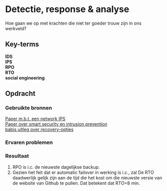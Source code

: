 # Detectie, response & analyse
Hoe gaan we op met krachten die niet ter goeder trouw zijn in ons werkveld?   

## Key-terms
**IDS**  
**IPS**  
**RPO**  
**RTO**  
**social engineering** 

## Opdracht
### Gebruikte bronnen
[Paper m.b.t. een network IPS](./Network_Intrusion_Prevention_System.pdf)  
[Paper over smart security en intrusion prevention](./Smart_Security_and_Intrusion_Prevention.pdf)  
[babis uitleg over recovery-opties](https://www.combell.com/nl/blog/wat-is-disaster-recovery-en-waarom-is-het-zo-belangrijk/)

### Ervaren problemen


### Resultaat
1. RPO is i.c. de nieuwste dagelijkse backup.  
2. Gezien het feit dat er automatic failover in werking is i.c., zal De RTO daadwerlijk gelijk zijn aan de tijd die het kost om die nieuwste versie van de website van Github te pullen. Dat betekent dat RTO=8 min. 

